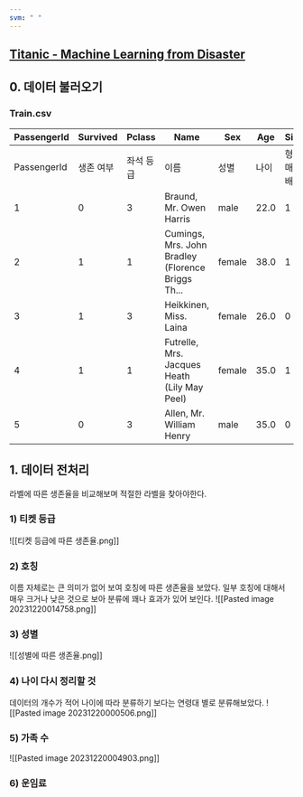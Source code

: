 ```yaml
---
svm: " "
---
```


## [Titanic - Machine Learning from Disaster](https://www.kaggle.com/c/titanic/overview)

## 0. 데이터 불러오기
### Train.csv
| PassengerId | Survived  | Pclass    | Name                                              | Sex    | Age  | SibSp              | Parch        | Ticket           | Fare    | Cabin     | Embarked |
| ----------- | --------- | --------- | ------------------------------------------------- | ------ | ---- | ------------------ | ------------ | ---------------- | ------- | --------- | -------- |
| PassengerId | 생존 여부 | 좌석 등급 | 이름                                              | 성별   | 나이 | 형제자매 및 배우자 | 부모 및 자식 | 티켓             | 운임료  | 객실 번호 | 승선지   |
| 1           | 0         | 3         | Braund, Mr. Owen Harris                           | male   | 22.0 | 1                  | 0            | A/5 21171        | 7.2500  | NaN       | S        |
| 2           | 1         | 1         | Cumings, Mrs. John Bradley (Florence Briggs Th... | female | 38.0 | 1                  | 0            | PC 17599         | 71.2833 | C85       | C        |
| 3           | 1         | 3         | Heikkinen, Miss. Laina                            | female | 26.0 | 0                  | 0            | STON/O2. 3101282 | 7.9250  | NaN       | S        |
| 4           | 1         | 1         | Futrelle, Mrs. Jacques Heath (Lily May Peel)      | female | 35.0 | 1                  | 0            | 113803           | 53.1000 | C123      | S        |
| 5           | 0         | 3         | Allen, Mr. William Henry                          | male   | 35.0 | 0                  | 0            | 373450           | 8.0500  | NaN       | S        |

## 1. 데이터 전처리
라벨에 따른 생존율을 비교해보며 적절한 라벨을 찾아야한다.
### 1) 티켓 등급
![[티켓 등급에 따른 생존율.png]]
### 2) 호칭
이름 자체로는 큰 의미가 없어 보여 호칭에 따른 생존율을 보았다. 일부 호칭에 대해서 매우 크거나 낮은 것으로 보아 분류에 꽤나 효과가 있어 보인다.
![[Pasted image 20231220014758.png]]

### 3) 성별
![[성별에 따른 생존율.png]]

### 4) 나이 다시 정리할 것
데이터의 개수가 적어 나이에 따라 분류하기 보다는 연령대 별로 분류해보았다.
![[Pasted image 20231220000506.png]]


### 5) 가족 수
![[Pasted image 20231220004903.png]]
### 6) 운임료
